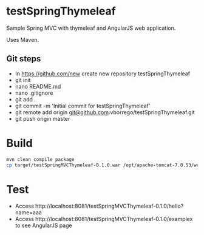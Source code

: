 # testSpringThymeleaf
Sample Spring MVC with thymeleaf and AngularJS web application. 

Uses Maven.

## Git steps 
 * In https://github.com/new create new repository testSpringThymeleaf
 * git init 
 * nano README.md
 * nano .gitignore
 * git add .
 * git commit -m 'Initial commit for testSpringThymeleaf'
 * git remote add origin git@github.com:vborrego/testSpringThymeleaf.git
 * git push origin master

# Build 
```sh
mvn clean compile package
cp target/testSpringMVCThymeleaf-0.1.0.war /opt/apache-tomcat-7.0.53/webapps/
```

# Test 
 * Access http://localhost:8081/testSpringMVCThymeleaf-0.1.0/hello?name=aaa
 * Access http://localhost:8081/testSpringMVCThymeleaf-0.1.0/examplex to see AngularJS page
 
 
